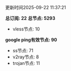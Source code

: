 更新时间2025-09-22 11:37:21

**总订阅: 22**
**总节点: 5293**
- vless节点: 10

**google ping有效节点: 90**
- ss节点: 71
- v2ray节点: 8
- trojan节点: 11
